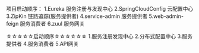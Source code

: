 项目启动顺序：
1.Eureka 服务注册与发现中心
2.SpringCloudConfig 云配置中心
3.ZipKin 链路追踪(服务提供者)
4.service-admin 服务提供者
5.web-admin-feign 服务消费者
6.zuul 服务网关


☆☆☆☆☆启动顺序☆☆☆☆☆☆
1.服务注册发现中心
2.分布式配置中心
3.服务提供者
4.服务消费者
5.API网关